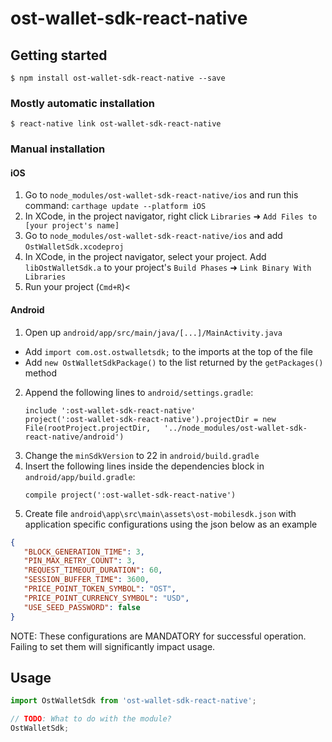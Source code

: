 
# ost-wallet-sdk-react-native

## Getting started

`$ npm install ost-wallet-sdk-react-native --save`

### Mostly automatic installation

`$ react-native link ost-wallet-sdk-react-native`

### Manual installation


#### iOS

1. Go to `node_modules/ost-wallet-sdk-react-native/ios` and run this command: `carthage update --platform iOS` 
2. In XCode, in the project navigator, right click `Libraries` ➜ `Add Files to [your project's name]`
3. Go to `node_modules/ost-wallet-sdk-react-native/ios` and add `OstWalletSdk.xcodeproj`
4. In XCode, in the project navigator, select your project. Add `libOstWalletSdk.a` to your project's `Build Phases` ➜ `Link Binary With Libraries`
5. Run your project (`Cmd+R`)<

#### Android

1. Open up `android/app/src/main/java/[...]/MainActivity.java`
  - Add `import com.ost.ostwalletsdk;` to the imports at the top of the file
  - Add `new OstWalletSdkPackage()` to the list returned by the `getPackages()` method
2. Append the following lines to `android/settings.gradle`:
  	```
  	include ':ost-wallet-sdk-react-native'
  	project(':ost-wallet-sdk-react-native').projectDir = new File(rootProject.projectDir, 	'../node_modules/ost-wallet-sdk-react-native/android')
  	```
3. Change the `minSdkVersion` to 22 in `android/build.gradle`	
4. Insert the following lines inside the dependencies block in `android/app/build.gradle`:
  	```
    compile project(':ost-wallet-sdk-react-native')
5. Create file `android\app\src\main\assets\ost-mobilesdk.json` with application specific configurations using  the json below as an example

 ```json
{
	"BLOCK_GENERATION_TIME": 3,
	"PIN_MAX_RETRY_COUNT": 3,
	"REQUEST_TIMEOUT_DURATION": 60,
	"SESSION_BUFFER_TIME": 3600,
	"PRICE_POINT_TOKEN_SYMBOL": "OST",
	"PRICE_POINT_CURRENCY_SYMBOL": "USD",
	"USE_SEED_PASSWORD": false
}
 ```
 NOTE: These configurations are MANDATORY for successful operation. Failing to set them will significantly impact usage.

## Usage
```javascript
import OstWalletSdk from 'ost-wallet-sdk-react-native';

// TODO: What to do with the module?
OstWalletSdk;
```
  